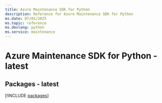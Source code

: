 ```yaml
---
title: Azure Maintenance SDK for Python
description: Reference for Azure Maintenance SDK for Python
ms.date: 07/01/2025
ms.topic: reference
ms.devlang: python
ms.service: maintenance
---
```

# Azure Maintenance SDK for Python - latest
## Packages - latest
[!INCLUDE [packages](maintenance-index.md)]
